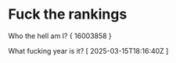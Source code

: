 # Fuck the rankings

Who the hell am I?
{ 16003858 }

What fucking year is it?
[ 2025-03-15T18:16:40Z ]
